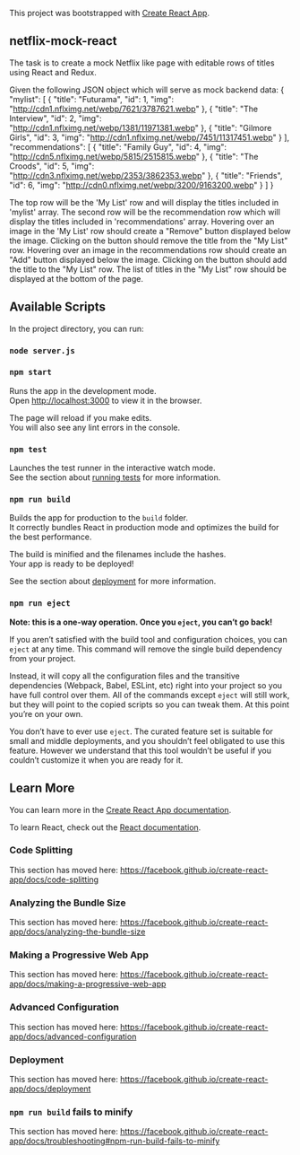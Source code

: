 This project was bootstrapped with [Create React App](https://github.com/facebook/create-react-app).

## netflix-mock-react

The task is to create a mock Netflix like page with editable rows of titles using React and Redux.

Given the following JSON object which will serve as mock back­end data:
{
    "mylist": [
        {
            "title": "Futurama",
            "id": 1,
            "img": "http://cdn1.nflximg.net/webp/7621/3787621.webp"
        },
        {
            "title": "The Interview",
            "id": 2,
            "img": "http://cdn1.nflximg.net/webp/1381/11971381.webp"
        },
        {
            "title": "Gilmore Girls",
            "id": 3,
            "img": "http://cdn1.nflximg.net/webp/7451/11317451.webp"
        }
    ],
    "recommendations": [
        {
            "title": "Family Guy",
            "id": 4,
            "img": "http://cdn5.nflximg.net/webp/5815/2515815.webp"
        },
        {
            "title": "The Croods",
            "id": 5,
            "img": "http://cdn3.nflximg.net/webp/2353/3862353.webp"
        },
        {
            "title": "Friends",
            "id": 6,
            "img": "http://cdn0.nflximg.net/webp/3200/9163200.webp"
        }
    ]
}

The top row will be the 'My List' row and will display the titles included in 'mylist' array. The second row will be the recommendation row which will display the titles included in 'recommendations' array. Hovering over an image in the 'My List' row should create a "Remove" button displayed below the image. Clicking on the button should remove the title from the "My List" row. Hovering over an image in the recommendations row should create an "Add" button displayed below the image. Clicking on the button should add the title to the "My List" row. The list of titles in the "My List" row should be displayed at the bottom of the page.

## Available Scripts

In the project directory, you can run:

### `node server.js`
### `npm start`

Runs the app in the development mode.<br>
Open [http://localhost:3000](http://localhost:3000) to view it in the browser.

The page will reload if you make edits.<br>
You will also see any lint errors in the console.

### `npm test`

Launches the test runner in the interactive watch mode.<br>
See the section about [running tests](https://facebook.github.io/create-react-app/docs/running-tests) for more information.

### `npm run build`

Builds the app for production to the `build` folder.<br>
It correctly bundles React in production mode and optimizes the build for the best performance.

The build is minified and the filenames include the hashes.<br>
Your app is ready to be deployed!

See the section about [deployment](https://facebook.github.io/create-react-app/docs/deployment) for more information.

### `npm run eject`

**Note: this is a one-way operation. Once you `eject`, you can’t go back!**

If you aren’t satisfied with the build tool and configuration choices, you can `eject` at any time. This command will remove the single build dependency from your project.

Instead, it will copy all the configuration files and the transitive dependencies (Webpack, Babel, ESLint, etc) right into your project so you have full control over them. All of the commands except `eject` will still work, but they will point to the copied scripts so you can tweak them. At this point you’re on your own.

You don’t have to ever use `eject`. The curated feature set is suitable for small and middle deployments, and you shouldn’t feel obligated to use this feature. However we understand that this tool wouldn’t be useful if you couldn’t customize it when you are ready for it.

## Learn More

You can learn more in the [Create React App documentation](https://facebook.github.io/create-react-app/docs/getting-started).

To learn React, check out the [React documentation](https://reactjs.org/).

### Code Splitting

This section has moved here: https://facebook.github.io/create-react-app/docs/code-splitting

### Analyzing the Bundle Size

This section has moved here: https://facebook.github.io/create-react-app/docs/analyzing-the-bundle-size

### Making a Progressive Web App

This section has moved here: https://facebook.github.io/create-react-app/docs/making-a-progressive-web-app

### Advanced Configuration

This section has moved here: https://facebook.github.io/create-react-app/docs/advanced-configuration

### Deployment

This section has moved here: https://facebook.github.io/create-react-app/docs/deployment

### `npm run build` fails to minify

This section has moved here: https://facebook.github.io/create-react-app/docs/troubleshooting#npm-run-build-fails-to-minify
